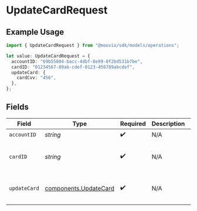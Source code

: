 # UpdateCardRequest

## Example Usage

```typescript
import { UpdateCardRequest } from "@moovio/sdk/models/operations";

let value: UpdateCardRequest = {
  accountID: "69b55004-bacc-4dbf-8e99-0f2bd531b7be",
  cardID: "01234567-89ab-cdef-0123-456789abcdef",
  updateCard: {
    cardCvv: "456",
  },
};
```

## Fields

| Field                                                          | Type                                                           | Required                                                       | Description                                                    | Example                                                        |
| -------------------------------------------------------------- | -------------------------------------------------------------- | -------------------------------------------------------------- | -------------------------------------------------------------- | -------------------------------------------------------------- |
| `accountID`                                                    | *string*                                                       | :heavy_check_mark:                                             | N/A                                                            |                                                                |
| `cardID`                                                       | *string*                                                       | :heavy_check_mark:                                             | N/A                                                            | 01234567-89ab-cdef-0123-456789abcdef                           |
| `updateCard`                                                   | [components.UpdateCard](../../models/components/updatecard.md) | :heavy_check_mark:                                             | N/A                                                            | {<br/>"cardCvv": "456"<br/>}                                   |